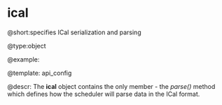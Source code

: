 ical
=============
@short:specifies ICal serialization and parsing
	

@type:object

@example:

@template:	api_config


@descr:
The **ical** object contains the only member - the *parse()* method which defines how the scheduler will parse data in the ICal format.

